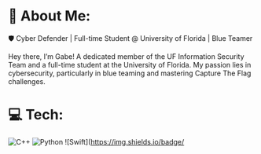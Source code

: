 # 💫 About Me:
🛡️ Cyber Defender | Full-time Student @ University of Florida | Blue Teamer

Hey there, I’m Gabe! A dedicated member of the UF Information Security Team and a full-time student at the University of Florida. My passion lies in cybersecurity, particularly in blue teaming and mastering Capture The Flag challenges.

# 💻 Tech:
![C++](https://img.shields.io/badge/c++-%2300599C.svg?style=plastic&logo=c%2B%2B&logoColor=white) ![Python](https://img.shields.io/badge/python-3670A0?style=plastic&logo=python&logoColor=ffdd54) ![Swift](https://img.shields.io/badge/
